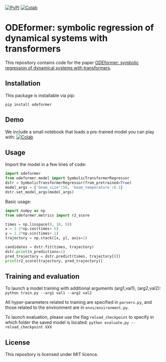 [![PyPI](https://img.shields.io/pypi/v/odeformer.svg)](
https://pypi.org/project/odeformer/)
[![Colab](https://img.shields.io/badge/colab-notebook-yellow)](https://colab.research.google.com/github/sdascoli/odeformer/blob/main/ODEFormer_demo.ipynb)


# ODEformer: symbolic regression of dynamical systems with transformers

This repository contains code for the paper [ODEformer: symbolic regression of dynamical systems with transformers]().

## Installation
This package is installable via pip:

```pip install odeformer```

## Demo

We include a small notebook that loads a pre-trained model you can play with:
[![Colab](https://img.shields.io/badge/colab-notebook-yellow)](https://colab.research.google.com/github/sdascoli/odeformer/blob/main/ODEFormer_demo.ipynb)

## Usage

Import the model in a few lines of code:
```python
import odeformer
from odeformer.model import SymbolicTransformerRegressor
dstr = SymbolicTransformerRegressor(from_pretrained=True)
model_args = {'beam_size':50, 'beam_temperature':0.1}
dstr.set_model_args(model_args)
```

Basic usage:
```python
import numpy as np
from odeformer.metrics import r2_score

times = np.linspace(0, 10, 50)
x = 2.3*np.cos(times+.5)
y = 1.2*np.sin(times+.1)
trajectory = np.stack([x, y], axis=1)

candidates = dstr.fit(times, trajectory)
dstr.print(n_predictions=1)
pred_trajectory = dstr.predict(times, trajectory[0])
print(r2_score(trajectory, pred_trajectory))
```


## Training and evaluation

To launch a model training with additional arguments (arg1,val1), (arg2,val2):
```python train.py --arg1 val1 --arg2 val2```

All hyper-parameters related to training are specified in ```parsers.py```, and those related to the environment are in ```envs/environment.py```.

To launch evaluation, please use the flag ```reload_checkpoint``` to specify in which folder the saved model is located:
```python evaluate.py --reload_checkpoint XXX```


## License

This repository is licensed under MIT licence.
